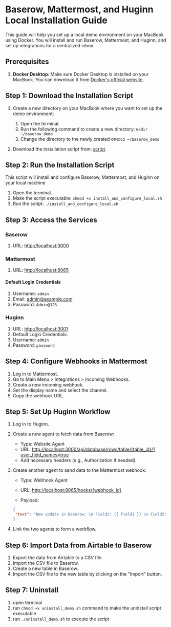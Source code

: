 # Baserow, Mattermost, and Huginn Local Installation Guide

This guide will help you set up a local demo environment on your MacBook using Docker. You will install and run Baserow, Mattermost, and Huginn, and set up integrations for a centralized inbox.

## Prerequisites

1. **Docker Desktop**: Make sure Docker Desktop is installed on your MacBook. You can download it from [Docker's official website](https://www.docker.com/products/docker-desktop).

## Step 1: Download the Installation Script

1. Create a new directory on your MacBook where you want to set up the demo environment:

   1. Open the terminal.
   2. Run the following command to create a new directory: `mkdir ~/baserow_demo`
   3. Change the directory to the newly created one:`cd ~/baserow_demo`

2. Download the installation script from: [script](https://github.com/azharahmad0/baserow-with-inbox-demo-script).
## Step 2: Run the Installation Script
   
This script will install and configure Baserow, Mattermost, and Huginn on your local machine

1. Open the terminal.
2. Make the script executable: `chmod +x install_and_configure_local.sh`
3. Run the script: `./install_and_configure_local.sh`  

## Step 3: Access the Services

### Baserow

  1. URL: <http://localhost:3000>

### Mattermost

  1. URL: <http://localhost:8065>

#### Default Login Credentials

   1. Username: `admin`
   2. Email: <admin@example.com>
   3. Password: `Admin@123`

### Huginn

   1. URL: <http://localhost:3001>
   2. Default Login Credentials:
   3. Username: `admin`
   4. Password: `password`

## Step 4: Configure Webhooks in Mattermost

  1. Log in to Mattermost.
  2. Go to Main Menu > Integrations > Incoming Webhooks.
  3. Create a new incoming webhook.
  4. Set the display name and select the channel.
  5. Copy the webhook URL.

## Step 5: Set Up Huginn Workflow

1. Log in to Huginn.

2. Create a new agent to fetch data from Baserow:
    - Type: Website Agent
    - URL: <http://localhost:3000/api/database/rows/table/{table_id}/?user_field_names=true>
    - Add necessary headers (e.g., Authorization if needed).

3. Create another agent to send data to the Mattermost webhook:

    - Type: Webhook Agent
    - URL: <http://localhost:8065/hooks/{webhook_id}>
  
    - Payload:
  
     ```json
     {
      "text": "New update in Baserow: \n Field1: {{ field1 }} \n Field2: {{ field2 }}"
     }
     ```
  
4. Link the two agents to form a workflow.

## Step 6: Import Data from Airtable to Baserow

1. Export the data from Airtable to a CSV file.
2. Import the CSV file to Baserow.
3. Create a new table in Baserow.
4. Import the CSV file to the new table by clicking on the "Import" button.

## Step 7: Uninstall

1. open terminal
2. run `chmod +x uninstall_demo.sh` command to make the uninstall script executable
3. run `./uninstall_demo.sh` to execute the script
